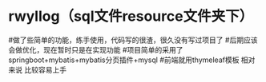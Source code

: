 # rwyllog（sql文件resource文件夹下）
#做了些简单的功能，练手使用，代码写的很渣，很久没有写过项目了
#后期应该会做优化，现在暂时只是在实现功能
#项目简单的采用了springboot+mybatis+mybatis分页插件+mysql
#前端就用thymeleaf模板
相对来说 比较容易上手
